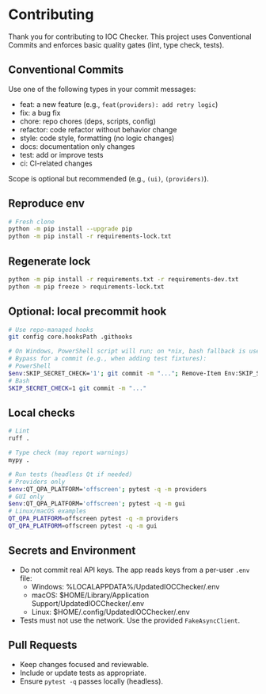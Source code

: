# Contributing

Thank you for contributing to IOC Checker. This project uses Conventional Commits and enforces basic quality gates (lint, type check, tests).

## Conventional Commits

Use one of the following types in your commit messages:
- feat: a new feature (e.g., `feat(providers): add retry logic`)
- fix: a bug fix
- chore: repo chores (deps, scripts, config)
- refactor: code refactor without behavior change
- style: code style, formatting (no logic changes)
- docs: documentation only changes
- test: add or improve tests
- ci: CI-related changes

Scope is optional but recommended (e.g., `(ui)`, `(providers)`).

## Reproduce env

```bash
# Fresh clone
python -m pip install --upgrade pip
python -m pip install -r requirements-lock.txt
```

## Regenerate lock

```bash
python -m pip install -r requirements.txt -r requirements-dev.txt
python -m pip freeze > requirements-lock.txt
```

## Optional: local precommit hook

```bash
# Use repo-managed hooks
git config core.hooksPath .githooks

# On Windows, PowerShell script will run; on *nix, bash fallback is used
# Bypass for a commit (e.g., when adding test fixtures):
# PowerShell
$env:SKIP_SECRET_CHECK='1'; git commit -m "..."; Remove-Item Env:SKIP_SECRET_CHECK
# Bash
SKIP_SECRET_CHECK=1 git commit -m "..."
```

## Local checks

```bash
# Lint
ruff .

# Type check (may report warnings)
mypy .

# Run tests (headless Qt if needed)
# Providers only
$env:QT_QPA_PLATFORM='offscreen'; pytest -q -m providers
# GUI only
$env:QT_QPA_PLATFORM='offscreen'; pytest -q -m gui
# Linux/macOS examples
QT_QPA_PLATFORM=offscreen pytest -q -m providers
QT_QPA_PLATFORM=offscreen pytest -q -m gui
```

## Secrets and Environment

- Do not commit real API keys. The app reads keys from a per-user `.env` file:
  - Windows: %LOCALAPPDATA%/UpdatedIOCChecker/.env
  - macOS:   $HOME/Library/Application Support/UpdatedIOCChecker/.env
  - Linux:   $HOME/.config/UpdatedIOCChecker/.env
- Tests must not use the network. Use the provided `FakeAsyncClient`.

## Pull Requests

- Keep changes focused and reviewable.
- Include or update tests as appropriate.
- Ensure `pytest -q` passes locally (headless).


